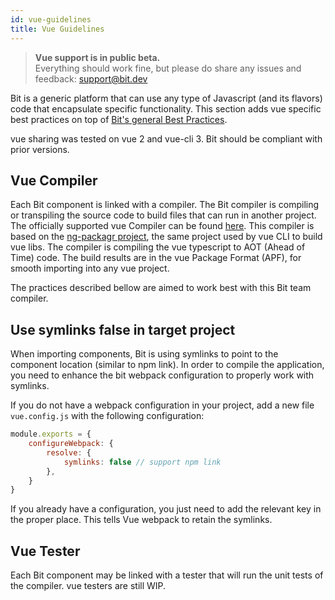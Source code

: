 ```yaml
---
id: vue-guidelines
title: Vue Guidelines
---
```


> **Vue support is in public beta.**  
> Everything should work fine, but please do share any issues and feedback: support@bit.dev

Bit is a generic platform that can use any type of Javascript (and its flavors) code that encapsulate specific functionality. This section adds vue specific best practices on top of [Bit's general Best Practices](/docs/best-practices.html).

vue sharing was tested on vue 2 and vue-cli 3. Bit should be compliant with prior versions.

## Vue Compiler

Each Bit component is linked with a compiler. The Bit compiler is compiling or transpiling the source code to build files that can run in another project.
The officially supported vue Compiler can be found [here](https://bit.dev/bit/envs/compilers/vue). This compiler is based on the [ng-packagr project](https://github.com/ng-packagr/ng-packagr), the same project used by vue CLI to build vue libs. The compiler is compiling the vue typescript to AOT (Ahead of Time) code. The build results are in the vue Package Format (APF), for smooth importing into any vue project.

The practices described bellow are aimed to work best with this Bit team compiler.  

## Use symlinks false in target project

When importing components, Bit is using symlinks to point to the component location (similar to npm link). In order to compile the application, you need to enhance the bit webpack configuration to properly work with symlinks.  

If you do not have a webpack configuration in your project, add a new file `vue.config.js` with the following configuration:  

```js
module.exports = {
    configureWebpack: {
        resolve: {
            symlinks: false // support npm link
        },
    }
}
```

If you already have a configuration, you just need to add the relevant key in the proper place. This tells Vue webpack to retain the symlinks.

## Vue Tester

Each Bit component may be linked with a tester that will run the unit tests of the compiler. vue testers are still WIP.  
